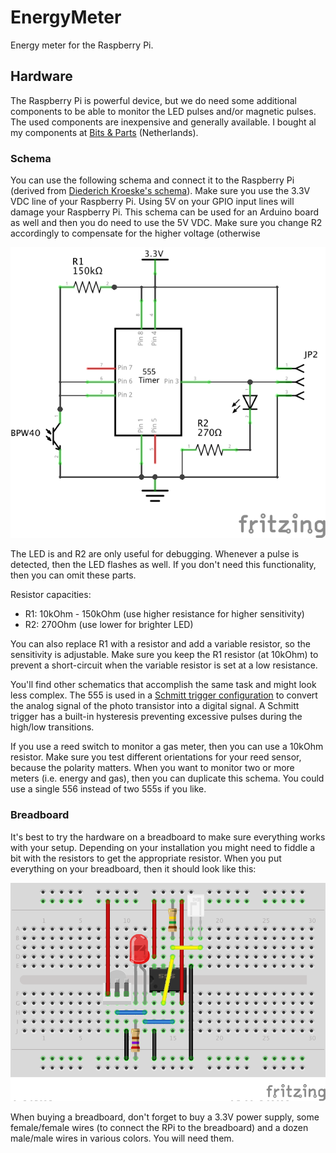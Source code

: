 # EnergyMeter
Energy meter for the Raspberry Pi.

## Hardware
The Raspberry Pi is powerful device, but we do need some additional components to be able to monitor the LED pulses
and/or magnetic pulses. The used components are inexpensive and generally available. I bought al my components at
[Bits & Parts](http://www.bitsandparts.eu) (Netherlands).

### Schema
You can use the following schema and connect it to the Raspberry Pi (derived from 
[Diederich Kroeske's schema](http://gathering.tweakers.net/forum/list_message/43482152#43482152)). Make sure you use
the 3.3V VDC line of your Raspberry Pi. Using 5V on your GPIO input lines will damage your Raspberry Pi. This schema
can be used for an Arduino board as well and then you do need to use the 5V VDC. Make sure you change R2 accordingly
to compensate for the higher voltage (otherwise 

![Schema](images/schema.png)

The LED is and R2 are only useful for debugging. Whenever a pulse is detected, then the LED flashes as well. If you
don't need this functionality, then you can omit these parts.

Resistor capacities:

* R1: 10kOhm - 150kOhm (use higher resistance for higher sensitivity)
* R2: 270Ohm (use lower for brighter LED)

You can also replace R1 with a resistor and add a variable resistor, so the sensitivity is adjustable. Make sure you
keep the R1 resistor (at 10kOhm) to prevent a short-circuit when the variable resistor is set at a low resistance.

You'll find other schematics that accomplish the same task and might look less complex. The 555 is used in a
[Schmitt trigger configuration](http://en.wikipedia.org/wiki/Schmitt_trigger) to convert the analog signal of the
photo transistor into a digital signal. A Schmitt trigger has a built-in hysteresis preventing excessive pulses during
the high/low transitions.

If you use a reed switch to monitor a gas meter, then you can use a 10kOhm resistor. Make sure you test different
orientations for your reed sensor, because the polarity matters. When you want to monitor two or more meters
(i.e. energy and gas), then you can duplicate this schema. You could use a single 556 instead of two 555s if you like.


### Breadboard
It's best to try the hardware on a breadboard to make sure everything works with your setup. Depending on your
installation you might need to fiddle a bit with the resistors to get the appropriate resistor. When you put
everything on your breadboard, then it should look like this:

![Schema](images/breadboard.png)

When buying a breadboard, don't forget to buy a 3.3V power supply, some female/female wires (to connect the RPi to
the breadboard) and a dozen male/male wires in various colors. You will need them.